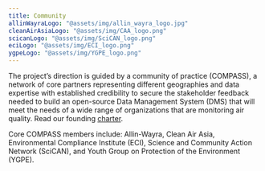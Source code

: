 ```yaml
---
title: Community
allinWayraLogo: "@assets/img/allin_wayra_logo.jpg"
cleanAirAsiaLogo: "@assets/img/CAA_logo.png"
scicanLogo: "@assets/img/SciCAN_logo.png"
eciLogo: "@assets/img/ECI_logo.png"
ygpeLogo: "@assets/img/YGPE_logo.png"
---
```


The project’s direction is guided by a community of practice (COMPASS), a network of core partners representing different geographies and data expertise with established credibility to secure the stakeholder feedback needed to build an open-source Data Management System (DMS) that will meet the needs of a wide range of organizations that are monitoring air quality. Read our founding [charter](/charter).

Core COMPASS members include: Allin-Wayra, Clean Air Asia, Environmental
Compliance Institute (ECI), Science and Community Action Network (SciCAN), and
Youth Group on Protection of the Environment (YGPE).
